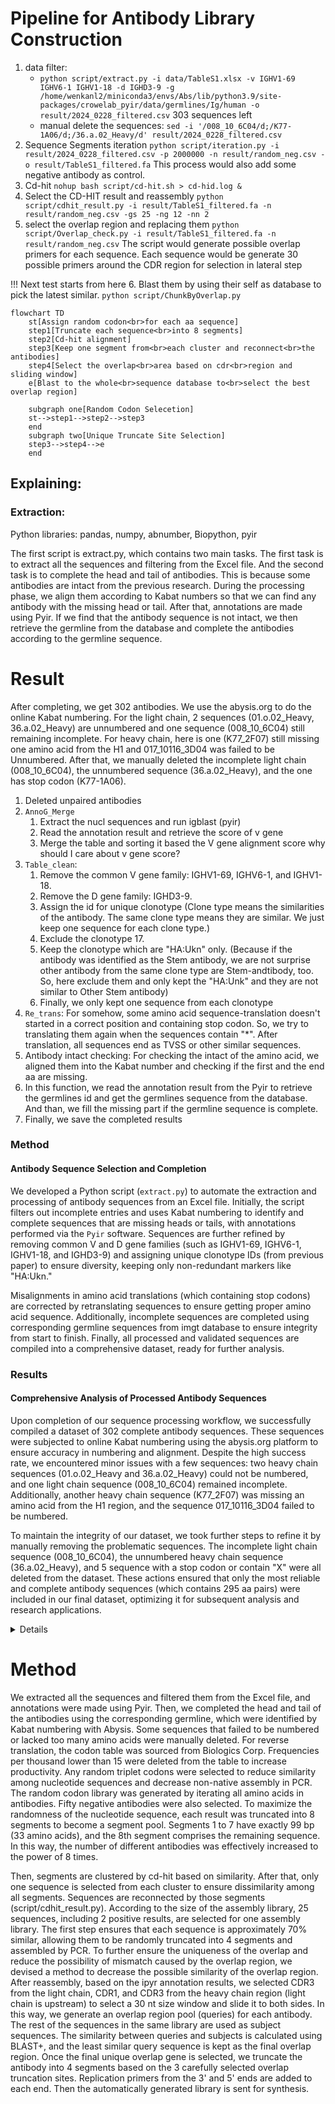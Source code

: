 # Pipeline for Antibody Library Construction 

1. data filter:
    - `python script/extract.py -i data/TableS1.xlsx -v IGHV1-69 IGHV6-1 IGHV1-18 -d IGHD3-9 -g /home/wenkanl2/miniconda3/envs/Abs/lib/python3.9/site-packages/crowelab_pyir/data/germlines/Ig/human -o result/2024_0228_filtered.csv` 303 sequences left
    - manual delete the sequences:
    `sed -i '/008_10_6C04/d;/K77-1A06/d;/36.a.02_Heavy/d' result/2024_0228_filtered.csv`
2. Sequence Segments iteration
    `python script/iteration.py -i result/2024_0228_filtered.csv -p 2000000 -n result/random_neg.csv -o result/TableS1_filtered.fa`
    This process would also add some negative antibody as control.
3. Cd-hit
    `nohup bash script/cd-hit.sh > cd-hid.log &`
4. Select the CD-HIT result and reassembly
    `python script/cdhit_result.py -i result/TableS1_filtered.fa -n result/random_neg.csv -gs 25 -ng 12 -nn 2`
5. select the overlap region and replacing them
    `python script/Overlap_check.py -i result/TableS1_filtered.fa -n result/random_neg.csv`
    The script would generate possible overlap primers for each sequence. Each sequence would be generate 30 possible primers around the CDR region for selection in lateral step

!!! Next test starts from here
6. Blast them by using their self as database to pick the latest similar.
    `python script/ChunkByOverlap.py`


```mermaid
flowchart TD
    st[Assign random codon<br>for each aa sequence]
    step1[Truncate each sequence<br>into 8 segments]
    step2[Cd-hit alignment]
    step3[Keep one segment from<br>each cluster and reconnect<br>the antibodies]
    step4[Select the overlap<br>area based on cdr<br>region and sliding window]
    e[Blast to the whole<br>sequence database to<br>select the best overlap region]

    subgraph one[Random Codon Selecetion]
    st-->step1-->step2-->step3
    end
    subgraph two[Unique Truncate Site Selection]
    step3-->step4-->e
    end
```

## Explaining:

### Extraction:

Python libraries: 
pandas, numpy, abnumber, Biopython, pyir

The first script is extract.py, which contains two main tasks. The first task is to extract all the sequences and filtering from the Excel file. And the second task is to complete the head and tail of antibodies. This is because some antibodies are intact from the previous research. During the processing phase, we align them according to Kabat numbers so that we can find any antibody with the missing head or tail. After that, annotations are made using Pyir. If we find that the antibody sequence is not intact, we then retrieve the germline from the database and complete the antibodies according to the germline sequence. 

# Result
After completing, we get 302 antibodies. We use the abysis.org to do the online Kabat numbering. For the light chain, 2 sequences (01.o.02_Heavy, 36.a.02_Heavy) are unnumbered and one sequence (008_10_6C04) still remaining incomplete. For heavy chain, here is one (K77_2F07) still missing one amino acid from the H1 and 017_10116_3D04 was failed to be Unnumbered. After that, we manually deleted the incomplete light chain (008_10_6C04), the unnumbered sequence  (36.a.02_Heavy), and the one has stop codon (K77-1A06).

1. Deleted unpaired antibodies
2. `AnnoG_Merge`
    1. Extract the nucl sequences and run igblast (pyir)
    2. Read the annotation result and retrieve the score of v gene
    3. Merge the table and sorting it based the V gene alignment score
    why should I care about v gene score?
3. `Table_clean`:
    1. Remove the common V gene family: IGHV1-69, IGHV6-1, and IGHV1-18.
    2. Remove the D gene family: IGHD3-9.
    3. Assign the id for unique clonotype (Clone type means the similarities of the antibody. The same clone type means they are similar. We just keep one sequence for each clone type.) 
    4. Exclude the clonotype 17.
    5. Keep the clonotype which are "HA:Ukn" only. (Because if the antibody was identified as the Stem antibody, we are not surprise other antibody from the same clone type are Stem-andtibody, too. So, here exclude them and only kept the "HA:Unk" and they are not similar to Other Stem antibody)
    6. Finally, we only kept one sequence from each clonotype
4. `Re_trans`:
    For somehow, some amino acid sequence-translation doesn't started in a correct position and containing stop codon. So, we try to translating them again when the sequences contain "*". After translation, all sequences end as TVSS or other similar sequences.
5. Antibody intact checking:
    For checking the intact of the amino acid, we aligned them into the Kabat number and checking if the first and the end aa are missing. 
6. In this function, we read the annotation result from the Pyir to retrieve the germlines id and get the germlines sequence from the database. And than, we fill the missing part if the germline sequence is complete.
7. Finally, we save the completed results


### Method

#### Antibody Sequence Selection and Completion

We developed a Python script (`extract.py`) to automate the extraction and processing of antibody sequences from an Excel file. Initially, the script filters out incomplete entries and uses Kabat numbering to identify and complete sequences that are missing heads or tails, with annotations performed via the `Pyir` software. Sequences are further refined by removing common V and D gene families (such as IGHV1-69, IGHV6-1, IGHV1-18, and IGHD3-9) and assigning unique clonotype IDs (from previous paper) to ensure diversity, keeping only non-redundant markers like "HA:Ukn."

Misalignments in amino acid translations (which containing stop codons) are corrected by retranslating sequences to ensure getting proper amino acid sequence. Additionally, incomplete sequences are completed using corresponding germline sequences from imgt database to ensure integrity from start to finish. Finally, all processed and validated sequences are compiled into a comprehensive dataset, ready for further analysis.


### Results

#### Comprehensive Analysis of Processed Antibody Sequences

Upon completion of our sequence processing workflow, we successfully compiled a dataset of 302 complete antibody sequences. These sequences were subjected to online Kabat numbering using the abysis.org platform to ensure accuracy in numbering and alignment. Despite the high success rate, we encountered minor issues with a few sequences: two heavy chain sequences (01.o.02_Heavy and 36.a.02_Heavy) could not be numbered, and one light chain sequence (008_10_6C04) remained incomplete. Additionally, another heavy chain sequence (K77_2F07) was missing an amino acid from the H1 region, and the sequence 017_10116_3D04 failed to be numbered.

To maintain the integrity of our dataset, we took further steps to refine it by manually removing the problematic sequences. The incomplete light chain sequence (008_10_6C04), the unnumbered heavy chain sequence (36.a.02_Heavy), and 5 sequence with a stop codon or contain "X" were all deleted from the dataset. These actions ensured that only the most reliable and complete antibody sequences (which contains 295 aa pairs) were included in our final dataset, optimizing it for subsequent analysis and research applications.


<details>

# Iteration

The codon table was from https://www.biologicscorp.com/tools/CodonUsage. Frequency of per thousands lower than 15 was deleted form the table to increasing the productivity. The main idea of this step is assigning random triplet codon for antibody sequences to reduce similarity among nucleotide sequences and deceasing the none native assembly in PCR.

After iteration step, the script would random select the number of negative results (50 as the example) and generate a number of codon pool. This is not the antibody full sequences pool, it is the segments pool. Each full antibody sequences are truncated into 8 segments which from 1 to 7 has exactly 99 bp and the 8th segment has the result of all sequences. This is in order to increasing the productivity of the result. For example, for a a library with 1000 ab, we'll generate a 2M random pool which each antibody has 2000 random codon sequences. By truncated them into 8 segments, we could possibly have 2000^7 which is 1.28*e^30 sequences by random combination.

The segments are clustered by the cd-hid based on the similarity. After that, only one sequences was selected from each cluster to ensure the dissimilar among all segments. Sequences are reconnected by those segments (`script/cdhit_result.py`). According to size of the assembly library, 25 sequences included 2 positive results are selected into 1 assembly library. The first step could mostly comfirm that each sequences are mostly similar in 70% and it would be ok to randon truncated into 4 segments and be assemblied by PCR. For further make the overlap unique and reduce the possibility of miss match caused by the overlap region, we figured a way to increasing decrease the possible similarity of Overlap region. After reassemblied, based on the ipyr annotation results, we selected CDR3 from light chain, CDR1 and CDR3 from heavy chain region (light chain is on the upper stream) to select a 30 nt size window and sliding it into both sides. In this way, we could generate a Overlap region pool (queries) for every Ab are generated. Rest of other sequences in the same library would be used as for subject sequences. The similarity between queries and subjects was calculated by the blast+ and most disliked query seq would be kept as the final overlap region. Once the final unique overlap gene was selected, we could truncate the Ab into 4 segments based on the 3 carefully selected overlap truncation-site. Replication primer from the 3' and 5' side was added in the ever end. Then the automatic generated library would be send to synthesis.
</details>

# Method

We extracted all the sequences and filtered them from the Excel file, and annotations were made using Pyir. Then, we completed the head and tail of the antibodies using the corresponding germline, which were identified by Kabat numbering with Abysis. Some sequences that failed to be numbered or lacked too many amino acids were manually deleted. For reverse translation, the codon table was sourced from Biologics Corp. Frequencies per thousand lower than 15 were deleted from the table to increase productivity. Any random triplet codons were selected to reduce similarity among nucleotide sequences and decrease non-native assembly in PCR. The random codon library was generated by iterating all amino acids in antibodies. Fifty negative antibodies were also selected. To maximize the randomness of the nucleotide sequence, each result was truncated into 8 segments to become a segment pool. Segments 1 to 7 have exactly 99 bp (33 amino acids), and the 8th segment comprises the remaining sequence. In this way, the number of different antibodies was effectively increased to the power of 8 times.

Then, segments are clustered by cd-hit based on similarity. After that, only one sequence is selected from each cluster to ensure dissimilarity among all segments. Sequences are reconnected by those segments (script/cdhit_result.py). According to the size of the assembly library, 25 sequences, including 2 positive results, are selected for one assembly library. The first step ensures that each sequence is approximately 70% similar, allowing them to be randomly truncated into 4 segments and assembled by PCR. To further ensure the uniqueness of the overlap and reduce the possibility of mismatch caused by the overlap region, we devised a method to decrease the possible similarity of the overlap region. After reassembly, based on the ipyr annotation results, we selected CDR3 from the light chain, CDR1, and CDR3 from the heavy chain region (light chain is upstream) to select a 30 nt size window and slide it to both sides. In this way, we generate an overlap region pool (queries) for each antibody. The rest of the sequences in the same library are used as subject sequences. The similarity between queries and subjects is calculated using BLAST+, and the least similar query sequence is kept as the final overlap region. Once the final unique overlap gene is selected, we truncate the antibody into 4 segments based on the 3 carefully selected overlap truncation sites. Replication primers from the 3' and 5' ends are added to each end. Then the automatically generated library is sent for synthesis.



